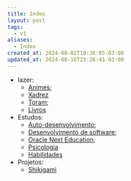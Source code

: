 ```yaml
---
title: Index
layout: post
tags:
  - v1
aliases:
  - Index
created_at: 2024-08-02T10:36:05-03:00
updated_at: 2024-08-16T23:26:41-03:00
---
```


- lazer:
  - [Animes](api/mapas/Animes.md);
  - [Xadrez](api/mapas/Xadrez.md)
  - [Toram](api/mapas/Toram.md);
  - [Livros](api/mapas/Livros.md)
- Estudos:
  - [Auto-desenvolvimento](api/mapas/Auto_desenvolvimento.md);
  - [Desenvolvimento de software](api/mapas/Desenvolvimento_de_software.md);
  - [Oracle Next Education](api/ideias/2024/07/08/Oracle_Next_Education.md);
  - [Psicologia](api/mapas/Psicologia.md)
  - [Habilidades](api/mapas/Habilidades.md)
- Projetos:
  - [Shikigami](api/sementes/2024/07/07/Shikigami.md)

